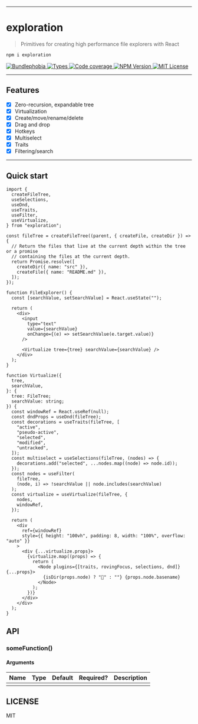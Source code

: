<hr/>

# exploration

> Primitives for creating high performance file explorers with React

```sh
npm i exploration
```

<p>
  <a href="https://bundlephobia.com/result?p=exploration">
    <img alt="Bundlephobia" src="https://img.shields.io/bundlephobia/minzip/exploration?style=for-the-badge&labelColor=24292e">
  </a>
  <a aria-label="Types" href="https://www.npmjs.com/package/exploration">
    <img alt="Types" src="https://img.shields.io/npm/types/exploration?style=for-the-badge&labelColor=24292e">
  </a>
  <a aria-label="Code coverage report" href="https://codecov.io/gh/jaredLunde/exploration">
    <img alt="Code coverage" src="https://img.shields.io/codecov/c/gh/jaredLunde/exploration?style=for-the-badge&labelColor=24292e">
  </a>
  <a aria-label="NPM version" href="https://www.npmjs.com/package/exploration">
    <img alt="NPM Version" src="https://img.shields.io/npm/v/exploration?style=for-the-badge&labelColor=24292e">
  </a>
  <a aria-label="License" href="https://jaredlunde.mit-license.org/">
    <img alt="MIT License" src="https://img.shields.io/npm/l/exploration?style=for-the-badge&labelColor=24292e">
  </a>
</p>

---

## Features

- [x] Zero-recursion, expandable tree
- [x] Virtualization
- [x] Create/move/rename/delete
- [x] Drag and drop
- [x] Hotkeys
- [x] Multiselect
- [x] Traits
- [x] Filtering/search

---

## Quick start

```tsx
import {
  createFileTree,
  useSelections,
  useDnd,
  useTraits,
  useFilter,
  useVirtualize,
} from "exploration";

const fileTree = createFileTree((parent, { createFile, createDir }) => {
  // Return the files that live at the current depth within the tree or a promise
  // containing the files at the current depth.
  return Promise.resolve([
    createDir({ name: "src" }),
    createFile({ name: "README.md" }),
  ]);
});

function FileExplorer() {
  const [searchValue, setSearchValue] = React.useState("");

  return (
    <div>
      <input
        type="text"
        value={searchValue}
        onChange={(e) => setSearchValue(e.target.value)}
      />

      <Virtualize tree={tree} searchValue={searchValue} />
    </div>
  );
}

function Virtualize({
  tree,
  searchValue,
}: {
  tree: FileTree;
  searchValue: string;
}) {
  const windowRef = React.useRef(null);
  const dndProps = useDnd(fileTree);
  const decorations = useTraits(fileTree, [
    "active",
    "pseudo-active",
    "selected",
    "modified",
    "untracked",
  ]);
  const multiselect = useSelections(fileTree, (nodes) => {
    decorations.add("selected", ...nodes.map((node) => node.id));
  });
  const nodes = useFilter(
    fileTree,
    (node, i) => !searchValue || node.includes(searchValue)
  );
  const virtualize = useVirtualize(fileTree, {
    nodes,
    windowRef,
  });

  return (
    <div
      ref={windowRef}
      style={{ height: "100vh", padding: 8, width: "100%", overflow: "auto" }}
    >
      <div {...virtualize.props}>
        {virtualize.map((props) => {
          return (
            <Node plugins={[traits, rovingFocus, selections, dnd]} {...props}>
              {isDir(props.node) ? "📁" : ""} {props.node.basename}
            </Node>
          );
        })}
      </div>
    </div>
  );
}
```

## API

### someFunction()

#### Arguments

| Name | Type | Default | Required? | Description |
| ---- | ---- | ------- | --------- | ----------- |
|      |      |         |           |             |

## LICENSE

MIT
